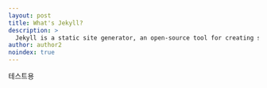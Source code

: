 ```yaml
---
layout: post
title: What's Jekyll?
description: >
  Jekyll is a static site generator, an open-source tool for creating simple yet powerful websites of all shapes and sizes.
author: author2
noindex: true
---
```


테스트용